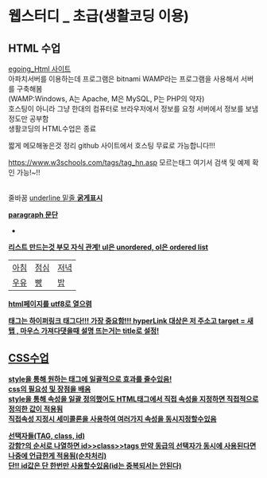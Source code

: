 <h1>웹스터디 _ 초급(생활코딩 이용)</h1>

<h2>HTML 수업 </h2>
<a href="https://kimdia200.github.io/web_study_basics/egoing_Html/index.html">egoing_Html 사이트</a>
<br>아파치서버를 이용하는데 프로그램은 bitnami WAMP라는 프로그램을 사용해서 서버를 구축해봄<br>
(WAMP:Windows, A는 Apache, M은 MySQL, P는 PHP의 약자)
<br> 호스팅이 아니라 그냥 한대의 컴퓨터로 브라우저에서 정보를 요청 서버에서 정보를 보냄 정도만 공부함
<br>생활코딩의 HTML수업은 종료
<p> 짧게 메모해놓은것 정리
github 사이트에서 호스팅 무료로 가능합니다!!!

https://www.w3schools.com/tags/tag_hn.asp
모르는태그 여기서 검색 및 예제 확인 가능!~!!


<br>줄바꿈
<u>underline 밑줄
<strong>굵게표시
<p> paragraph 문단
<ul or ol>
	<li>
	</li>
</ul or ol>    리스트 만드는것 부모 자식 관계! ul은 unordered, ol은 ordered list
<table>
  <tr>
    <td>아침</td>
    <td>점심</td>
    <td>저녁</td>
  </tr>
  <tr>
    <td>우유</td>
    <td>빵</td>
    <td>밥</td>
  </tr>
</table>              


<meta charset="utf-8"> html페이지를 utf8로 열으렴

<a></a> 태그는 하이퍼링크 태그다!!! 가장 중요함!!!
<a href="https://www.w3.org/TR/html51/" target="_blank" title="html5 specification">
hyperLink 대상은 저 주소고 target = 새탭 , 마우스 가져다댓을때 설명 뜨는거는 title로 설정! </a>

<h2> CSS수업</h2>

<p>
	style을 통해 원하는 태그에 일괄적으로 효과를 줄수있음!
	<br>
	css의 필요성 및 장점을 배움
	<br>
	style을 통해 속성을 일괄 정의했어도 HTML태그에서 직접 속성을 지정하면 직접적으로 정의한 값이 적용됨
	<br>
	직접속성 지정시 세미콜론을 사용하여 여러가지 속성을 동시지정할수있음
</p>

<p>
	선택자들(TAG, class, id)<br>
	강함?의 순서로 나열하면 id>>class>>tags
	만약 동급의 선택자가 동시에 사용된다면 나중에 언급한게 적용됨(순차처리)
	 <br>
	 단!! id값은 단 한번만 사용할수있음(id는 중복되서는 안된다)
</p>
